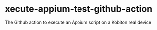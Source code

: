 # xecute-appium-test-github-action
The Github action to execute an Appium script on a Kobiton real device 
